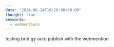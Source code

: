 ```yaml
---
date: "2024-06-24T10:28:00+00:00"
thought: true
keywords:
  - webmentions
---
```


testing brid.gy auto publish with the webmention
